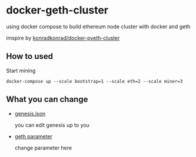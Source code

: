# docker-geth-cluster
using docker compose to build ethereum node cluster with docker and geth

imspire by [konradkonrad/docker-pyeth-cluster](https://github.com/konradkonrad/docker-pyeth-cluster)

## How to used
Start mining
```shell
docker-compose up --scale bootstrap=1 --scale eth=2 --scale miner=3
```

## What you can change
- [genesis.json](./genesis.json)

    you can edit genesis up to you

- [geth parameter](simple/docker-compose.yml)

    change parameter here
